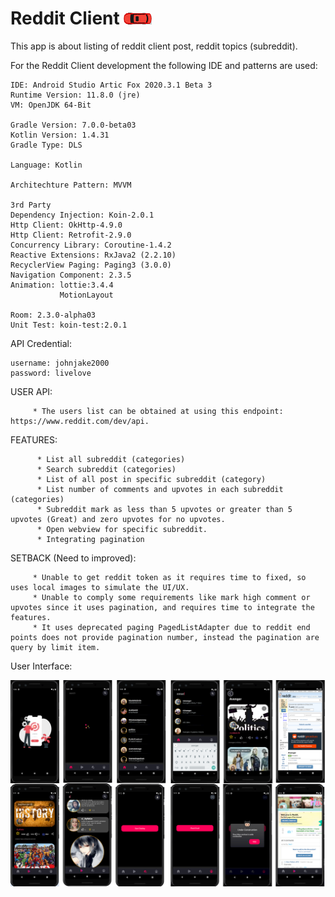 # Reddit Client ![alt text](https://github.com/johnjake/car-trackers/blob/master/ic_car_top.png)

This app is about listing of reddit client post, reddit topics (subreddit). 

For the Reddit Client development the following IDE and patterns are used: 


    IDE: Android Studio Artic Fox 2020.3.1 Beta 3
    Runtime Version: 11.8.0 (jre)
    VM: OpenJDK 64-Bit

    Gradle Version: 7.0.0-beta03
    Kotlin Version: 1.4.31
    Gradle Type: DLS

    Language: Kotlin

    Architechture Pattern: MVVM
    
    3rd Party
    Dependency Injection: Koin-2.0.1
    Http Client: OkHttp-4.9.0
    Http Client: Retrofit-2.9.0
    Concurrency Library: Coroutine-1.4.2
    Reactive Extensions: RxJava2 (2.2.10)
    RecyclerView Paging: Paging3 (3.0.0)
    Navigation Component: 2.3.5
    Animation: lottie:3.4.4
               MotionLayout
    
    Room: 2.3.0-alpha03
    Unit Test: koin-test:2.0.1
    
  
   API Credential:
   
    username: johnjake2000
    password: livelove
    
    

USER API: 
         
         * The users list can be obtained at using this endpoint: https://www.reddit.com/dev/api. 

FEATURES: 
          
          * List all subreddit (categories)
          * Search subreddit (categories)
          * List of all post in specific subreddit (category)
          * List number of comments and upvotes in each subreddit (categories)
          * Subreddit mark as less than 5 upvotes or greater than 5 upvotes (Great) and zero upvotes for no upvotes.
          * Open webview for specific subreddit.
          * Integrating pagination
          
SETBACK (Need to improved): 
       
         * Unable to get reddit token as it requires time to fixed, so uses local images to simulate the UI/UX. 
         * Unable to comply some requirements like mark high comment or upvotes since it uses pagination, and requires time to integrate the features.
         * It uses deprecated paging PagedListAdapter due to reddit end points does not provide pagination number, instead the pagination are query by limit item. 

   User Interface:
   
  ![alt text](https://github.com/johnjake/reddit/blob/master/reddit.png)



